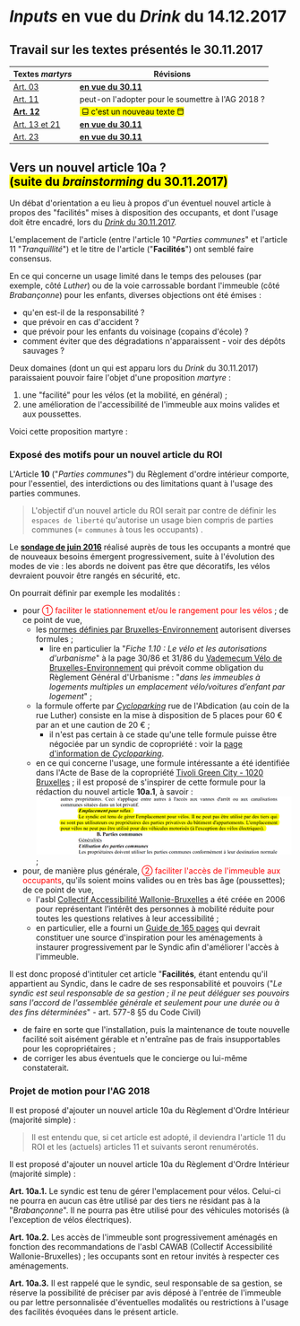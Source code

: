 # *Inputs* en vue du *Drink* du 14.12.2017

## Travail sur les textes présentés le 30.11.2017

| Textes *martyrs* | Révisions |
| --- | --- |
| [Art. 03](Art_03_or.md) | [**en vue du 30.11**](Art_03.md) |
| [Art. 11](Art_11.md) | peut-on l'adopter pour le soumettre à l'AG 2018 ? |
| [**Art. 12**](Art_12.md) | <mark>&nbsp;&#x2B13; c'est un nouveau texte&nbsp;&#x2B12;</mark> |
| [Art. 13 et 21](Art_13_et_21_or.md) | [**en vue du 30.11**](Art_13_et_21.md) |
| [Art. 23](Art_23_3_or.md) | [**en vue du 30.11**](Art_23_3.md) | 

## Vers un nouvel article 10a ?<br><mark>(suite du *brainstorming* du 30.11.2017)</mark>

Un débat d'orientation a eu lieu à propos d'un éventuel nouvel article à propos des "facilités" mises à disposition des occupants, et dont l'usage doit être encadré, lors du [*Drink* du 30.11.2017](Drink_20171130.md).

L'emplacement de l'article (entre l'article 10 "*Parties communes*" et l'article 11 "*Tranquillité*") et le titre de l'article ("**Facilités**") ont semblé faire consensus.

En ce qui concerne un usage limité dans le temps des pelouses (par exemple, côté *Luther*) ou de la voie carrossable bordant l'immeuble (côté *Brabançonne*) pour les enfants, diverses objections ont été émises :

* qu'en est-il de la responsabilité ?
* que prévoir en cas d'accident ?
* que prévoir pour les enfants du voisinage (copains d'école) ?
* comment éviter que des dégradations n'apparaissent - voir des dépôts sauvages ?

Deux domaines (dont un qui est apparu lors du *Drink* du 30.11.2017) paraissaient pouvoir faire l'objet d'une proposition *martyre* :

1. une "facilité" pour les vélos (et la mobilité, en général) ;
2. une amélioration de l'accessibilité de l'immeuble aux moins valides et aux poussettes.

Voici cette proposition martyre :

### Exposé des motifs pour un nouvel article du ROI

L'Article **10** ("*Parties communes*") du Règlement d'ordre intérieur comporte, pour l'essentiel, des interdictions ou des limitations quant à l'usage des parties communes.

> L'objectif d'un nouvel article du ROI serait par contre de définir les `espaces de liberté` qu'autorise un usage bien compris de parties communes (= `communes` à tous les occupants) .

Le [**sondage de juin 2016**](Sondage_2016.pdf) réalisé auprès de tous les occupants a montré que de nouveaux besoins émergent progressivement, suite à l'évolution des modes de vie : les abords ne doivent pas être que décoratifs, les vélos devraient pouvoir être rangés en sécurité, etc.

On pourrait définir par exemple les modalités :  
* pour <font color="red">&#x2460; faciliter le stationnement et/ou le rangement pour les vélos</font> ; de ce point de vue,
    * les [normes définies par Bruxelles-Environnement](http://www.environnement.brussels/le-permis-denvironnement/les-conditions-generales-dexploitation/les-obligations-en-matiere-de-1) autorisent diverses formules ;
        * lire en particulier la "*Fiche 1.10 : Le vélo et les autorisations d'urbanisme*" à la page 30/86 et 31/86 du [Vademecum Vélo de Bruxelles-Environnement](Vademecum_Velo.pdf) qui prévoit comme obligation du Règlement Général d'Urbanisme : "*dans les immeubles à logements multiples un emplacement vélo/voitures d’enfant par logement*" ;
    * la formule offerte par [*Cycloparking*](https://www.cycloparking.org/fr/parking-items/345-bx09-abdication.html) rue de l'Abdication (au coin de la rue Luther) consiste en la mise à disposition de 5 places pour 60 &euro; par an et une caution de 20 &euro; ;
        * il n'est pas certain à ce stade qu'une telle formule puisse être négociée par un syndic de copropriété : voir la [page d'information de *Cycloparking*](https://www.cycloparking.org/fr/%C3%A0-propos.html).
    * en ce qui concerne l'usage, une formule intéressante a été identifiée dans l'Acte de Base de la copropriété [Tivoli Green City - 1020 Bruxelles](Tivoli_Green_City_1020Bxl.pdf) ; il est proposé de s'inspirer de cette formule pour la rédaction du nouvel article **10a.1**, à savoir : ![](Tivoli_p47.png) ;
* pour, de manière plus générale, <font color="red">&#x2461; faciliter l'accès de l'immeuble aux occupants</font>, qu'ils soient moins valides ou en très bas âge (poussettes); de ce point de vue, 
    * l'asbl [Collectif Accessibilité Wallonie-Bruxelles](https://cawab.be/-Missions-.html) a été créée en 2006 pour représentant l’intérêt des personnes à mobilité réduite pour toutes les questions relatives à leur accessibilité ;
    * en particulier, elle a fourni un [Guide de 165 pages](CAWAB.pdf) qui devrait constituer une source d'inspiration pour les aménagements à instaurer progressivement par le Syndic afin d'améliorer l'accès à l'immeuble.

Il est donc proposé d'intituler cet article "**Facilités**, étant entendu qu'il appartient au Syndic, dans le cadre de ses responsabilité et pouvoirs ("*Le syndic est seul responsable de sa gestion ; il ne peut déléguer ses pouvoirs sans l'accord de l'assemblée générale et seulement pour une durée ou à des fins déterminées*" - art. 577-8 §5 du Code Civil) 

* de faire en sorte que l'installation, puis la maintenance de toute nouvelle facilité soit aisément gérable et n'entraîne pas de frais insupportables pour les copropriétaires ;
* de corriger les abus éventuels que le concierge ou lui-même constaterait.

### Projet de motion pour l'AG 2018

Il est proposé d'ajouter un nouvel article 10a du Règlement d'Ordre Intérieur (majorité simple) :

> Il est entendu que, si cet article est adopté, il deviendra l'article 11 du ROI et les (actuels) articles 11 et suivants seront renumérotés. 

Il est proposé d'ajouter un nouvel article 10a du Règlement d'Ordre Intérieur (majorité simple) :

**Art. 10a.1.** Le syndic est tenu de gérer l'emplacement pour vélos. Celui-ci ne pourra en aucun cas être utilisé par des tiers ne résidant pas à la "*Brabançonne*". Il ne pourra pas être utilisé pour des véhicules motorisés (à l'exception de vélos électriques). 

**Art. 10a.2.** Les accès de l'immeuble sont progressivement aménagés en fonction des recommandations de l'asbl CAWAB (Collectif Accessibilité Wallonie-Bruxelles) ; les occupants sont en retour invités à respecter ces aménagements.

**Art. 10a.3.** Il est rappelé que le syndic, seul responsable de sa gestion, se réserve la possibilité de préciser par avis déposé à l'entrée de l'immeuble ou par lettre personnalisée d'éventuelles modalités ou restrictions à l'usage des facilités évoquées dans le présent article.
